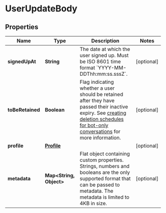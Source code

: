 

# UserUpdateBody


## Properties

| Name | Type | Description | Notes |
|------------ | ------------- | ------------- | -------------|
|**signedUpAt** | **String** | The date at which the user signed up. Must be ISO 8601 time format &#x60;YYYY-MM-DDThh:mm:ss.sssZ&#x60;. |  [optional] |
|**toBeRetained** | **Boolean** | Flag indicating whether a user should be retained after they have passed their inactive expiry. See [creating deletion schedules for bot-only conversations](https://support.zendesk.com/hc/en-us/articles/8499219792154) for more information. |  [optional] |
|**profile** | [**Profile**](Profile.md) |  |  [optional] |
|**metadata** | **Map&lt;String, Object&gt;** | Flat object containing custom properties. Strings, numbers and booleans  are the only supported format that can be passed to metadata. The metadata is limited to 4KB in size.  |  [optional] |



